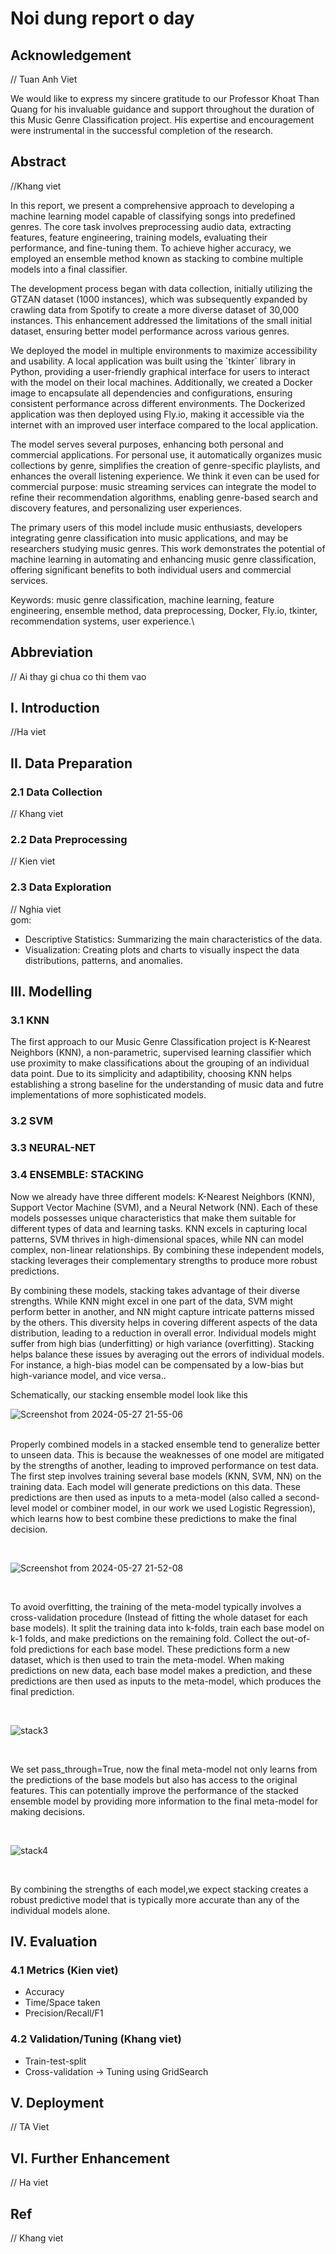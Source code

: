 # Noi dung report o day
## Acknowledgement <br>
// Tuan Anh Viet
<p>
We would like to express my sincere gratitude to our Professor Khoat Than Quang for his invaluable guidance and support throughout the duration of this Music Genre Classification project. His expertise and encouragement were instrumental in the successful completion of the research.
</p>

## Abstract <br>
//Khang viet
<p>
In this report, we present a comprehensive approach to developing a machine learning model capable of classifying songs into predefined genres. The core task involves preprocessing audio data, extracting features, feature engineering, training models, evaluating their performance, and fine-tuning them. To achieve higher accuracy, we employed an ensemble method known as stacking to combine multiple models into a final classifier.
</p>
<p>
The development process began with data collection, initially utilizing the GTZAN dataset (1000 instances), which was subsequently expanded by crawling data from Spotify to create a more diverse dataset of 30,000 instances. This enhancement addressed the limitations of the small initial dataset, ensuring better model performance across various genres.
<p>
We deployed the model in multiple environments to maximize accessibility and usability. A local application was built using the `tkinter` library in Python, providing a user-friendly graphical interface for users to interact with the model on their local machines. Additionally, we created a Docker image to encapsulate all dependencies and configurations, ensuring consistent performance across different environments. The Dockerized application was then deployed using Fly.io, making it accessible via the internet with an improved user interface compared to the local application.
</p>
<p>
The model serves several purposes, enhancing both personal and commercial applications. For personal use, it automatically organizes music collections by genre, simplifies the creation of genre-specific playlists, and enhances the overall listening experience. We think it even can be used for commercial purpose: music streaming services can integrate the model to refine their recommendation algorithms, enabling genre-based search and discovery features, and personalizing user experiences.
</p>
<p>
The primary users of this model include music enthusiasts, developers integrating genre classification into music applications, and may be researchers studying music genres. This work demonstrates the potential of machine learning in automating and enhancing music genre classification, offering significant benefits to both individual users and commercial services.
</p>
Keywords: music genre classification, machine learning, feature engineering, ensemble method, data preprocessing, Docker, Fly.io, tkinter, recommendation systems, user experience.\

## Abbreviation 
// Ai thay gi chua co thi them vao 
## I. Introduction 
//Ha viet
## II. Data Preparation 
### 2.1 Data Collection <br>
// Khang viet

### 2.2 Data Preprocessing <br>
// Kien viet
### 2.3 Data Exploration <br>
// Nghia viet <br>
gom: <br>
- Descriptive Statistics: Summarizing the main characteristics of the data.
- Visualization: Creating plots and charts to visually inspect the data distributions, patterns, and anomalies.
## III. Modelling 
### 3.1 KNN
<p>
The first approach to our Music Genre Classification project is K-Nearest Neighbors (KNN), a non-parametric, supervised learning classifier which use proximity to make classifications about the grouping of an individual data point. Due to its simplicity and adaptibility, choosing KNN helps establishing a strong baseline for the understanding of music data and futre implementations of more sophisticated models. 
 </p>
 
### 3.2 SVM
### 3.3 NEURAL-NET
### 3.4 ENSEMBLE: STACKING
<p>
Now we already have three different models: K-Nearest Neighbors (KNN), Support Vector Machine (SVM), and a Neural Network (NN). Each of these models possesses unique characteristics that make them suitable for different types of data and learning tasks. KNN excels in capturing local patterns, SVM thrives in high-dimensional spaces, while NN can model complex, non-linear relationships. By combining these independent models, stacking leverages their complementary strengths to produce more robust predictions.
</p>
<p>
    By combining these models, stacking takes advantage of their diverse strengths. While KNN might excel in one part of the data, SVM might perform better in another, and NN might capture intricate patterns missed by the others. This diversity helps in covering different aspects of the data distribution, leading to a reduction in overall error. Individual models might suffer from high bias (underfitting) or high variance (overfitting). Stacking helps balance these issues by averaging out the errors of individual models. For instance, a high-bias model can be compensated by a low-bias but high-variance model, and vice versa..
</p>
Schematically, our stacking ensemble model look like this 
<br>

![Screenshot from 2024-05-27 21-55-06](https://github.com/ML-K67-HUST/MUSIC-GENRE-CLASSIFICATION_PROJ/assets/112315454/7db50b70-3a20-4c3b-b597-fec12b0bedf0)


<br>
	  Properly combined models in a stacked ensemble tend to generalize better to unseen data. This is because the weaknesses of one model are mitigated by the strengths of another, leading to improved performance on test data. The first step involves training several base models (KNN, SVM, NN) on the training data. Each model will generate predictions on this data. These predictions are then used as inputs to a meta-model (also called a second-level model or combiner model, in our work we used Logistic Regression), which learns how to best combine these predictions to make the final decision.
</p>
<br>

![Screenshot from 2024-05-27 21-52-08](https://github.com/ML-K67-HUST/MUSIC-GENRE-CLASSIFICATION_PROJ/assets/112315454/d6897c33-efc9-42e9-b424-b24484863b82)

<br>
<p>    
    To avoid overfitting, the training of the meta-model typically involves a cross-validation procedure (Instead of fitting the whole dataset for each base models). It split the training data into k-folds, train each base model on k-1 folds, and make predictions on the remaining fold. Collect the out-of-fold predictions for each base model. These predictions form a new dataset, which is then used to train the meta-model. When making predictions on new data, each base model makes a prediction, and these predictions are then used as inputs to the meta-model, which produces the final prediction.
</p>
<br>

![stack3](https://github.com/ML-K67-HUST/MUSIC-GENRE-CLASSIFICATION_PROJ/assets/112315454/f603ce43-e78d-4f52-8c00-a34c92e4b21a)

<br>
<p>
  We set pass_through=True, now the final meta-model not only learns from the predictions of the base models but also has access to the original features. This can potentially improve the performance of the stacked ensemble model by providing more information to the final meta-model for making decisions.
</p>
<br>

![stack4](https://github.com/ML-K67-HUST/MUSIC-GENRE-CLASSIFICATION_PROJ/assets/112315454/b76cc780-8d03-4350-a9f0-95134a504065)


<br>
<p>
	  By combining the strengths of each model,we expect stacking creates a robust predictive model that is typically more accurate than any of the individual models alone. 
</p>

## IV. Evaluation 
### 4.1 Metrics (Kien viet)
- Accuracy
- Time/Space taken
- Precision/Recall/F1
### 4.2 Validation/Tuning (Khang viet)
- Train-test-split
- Cross-validation -> Tuning using GridSearch
## V. Deployment <br>
// TA Viet
## VI. Further Enhancement <br>
// Ha viet
## Ref <br>
// Khang viet



